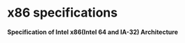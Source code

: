 x86 specifications
==================
**Specification of Intel x86(Intel 64 and IA-32) Architecture**
